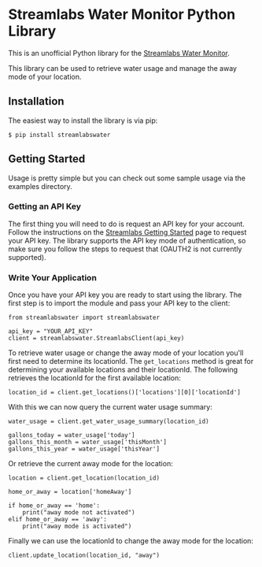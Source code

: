 # Streamlabs Water Monitor Python Library

This is an unofficial Python library for the [Streamlabs Water Monitor](https://www.streamlabswater.com/).

This library can be used to retrieve water usage and manage the away mode of your location.

## Installation

The easiest way to install the library is via pip:

    $ pip install streamlabswater

## Getting Started

Usage is pretty simple but you can check out some sample usage via the examples directory.

### Getting an API Key

The first thing you will need to do is request an API key for your account. Follow the instructions on the [Streamlabs Getting Started](https://developer.streamlabswater.com/docs/getting-started.html) page to request your API key. The library supports the API key mode of authentication, so make sure you follow the steps to request that (OAUTH2 is not currently supported).

### Write Your Application

Once you have your API key you are ready to start using the library. The first step is to import the module and pass your API key to the client:

    from streamlabswater import streamlabswater
    
    api_key = "YOUR_API_KEY"
    client = streamlabswater.StreamlabsClient(api_key)

To retrieve water usage or change the away mode of your location you'll first need to determine its locationId.  The `get_locations` method is great for determining your available locations and their locationId.  The following retrieves the locationId for the first available location:

    location_id = client.get_locations()['locations'][0]['locationId']

With this we can now query the current water usage summary:

    water_usage = client.get_water_usage_summary(location_id)
    
    gallons_today = water_usage['today']
    gallons_this_month = water_usage['thisMonth']
    gallons_this_year = water_usage['thisYear']

Or retrieve the current away mode for the location:

    location = client.get_location(location_id)

    home_or_away = location['homeAway']

    if home_or_away == 'home':
        print("away mode not activated")
    elif home_or_away == 'away':
        print("away mode is activated")

Finally we can use the locationId to change the away mode for the location:

    client.update_location(location_id, "away")

